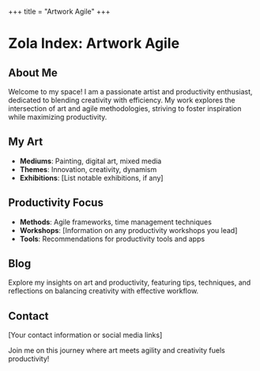+++
title = "Artwork Agile"
+++

# Zola Index: Artwork Agile

## About Me
Welcome to my space! I am a passionate artist and productivity enthusiast, dedicated to blending creativity with efficiency. My work explores the intersection of art and agile methodologies, striving to foster inspiration while maximizing productivity.

## My Art
- **Mediums**: Painting, digital art, mixed media
- **Themes**: Innovation, creativity, dynamism
- **Exhibitions**: [List notable exhibitions, if any]

## Productivity Focus
- **Methods**: Agile frameworks, time management techniques
- **Workshops**: [Information on any productivity workshops you lead]
- **Tools**: Recommendations for productivity tools and apps

## Blog
Explore my insights on art and productivity, featuring tips, techniques, and reflections on balancing creativity with effective workflow.

## Contact
[Your contact information or social media links]

Join me on this journey where art meets agility and creativity fuels productivity!
